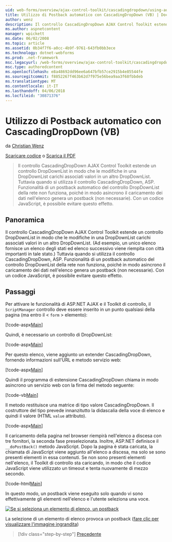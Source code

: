 ```yaml
---
uid: web-forms/overview/ajax-control-toolkit/cascadingdropdown/using-auto-postback-with-cascadingdropdown-vb
title: Utilizzo di Postback automatico con CascadingDropDown (VB) | Documenti Microsoft
author: wenz
description: Il controllo CascadingDropDown AJAX Control Toolkit estende un controllo DropDownList in modo che le modifiche in una DropDownList carichi associati valori in anoth...
ms.author: aspnetcontent
manager: wpickett
ms.date: 06/02/2008
ms.topic: article
ms.assetid: 0b34f7f6-a0cc-4b9f-9761-643fb0bb3ece
ms.technology: dotnet-webforms
ms.prod: .net-framework
msc.legacyurl: /web-forms/overview/ajax-control-toolkit/cascadingdropdown/using-auto-postback-with-cascadingdropdown-vb
msc.type: authoredcontent
ms.openlocfilehash: e8a48692dd96ee6a647bfb57ce2915b4e85544fe
ms.sourcegitcommit: f8852267f463b62d7f975e56bea9aa3f68fbbdeb
ms.translationtype: MT
ms.contentlocale: it-IT
ms.lasthandoff: 04/06/2018
ms.locfileid: "30871376"
---
```

<a name="using-auto-postback-with-cascadingdropdown-vb"></a>Utilizzo di Postback automatico con CascadingDropDown (VB)
====================
da [Christian Wenz](https://github.com/wenz)

[Scaricare codice](http://download.microsoft.com/download/9/0/7/907760b1-2c60-4f81-aeb6-ca416a573b0d/cascadingdropdown3.vb.zip) o [Scarica il PDF](http://download.microsoft.com/download/2/d/c/2dc10e34-6983-41d4-9c08-f78f5387d32b/cascadingdropdown3VB.pdf)

> Il controllo CascadingDropDown AJAX Control Toolkit estende un controllo DropDownList in modo che le modifiche in una DropDownList carichi associati valori in un altro DropDownList. Tuttavia quando si utilizza il controllo CascadingDropDown, ASP. Funzionalità di un postback automatico del controllo DropDownList della rete non funziona, poiché in modo asincrono il caricamento dei dati nell'elenco genera un postback (non necessarie). Con un codice JavaScript, è possibile evitare questo effetto.


## <a name="overview"></a>Panoramica

Il controllo CascadingDropDown AJAX Control Toolkit estende un controllo DropDownList in modo che le modifiche in una DropDownList carichi associati valori in un altro DropDownList. (Ad esempio, un unico elenco fornisce un elenco degli stati ed elenco successivo viene riempita con città importanti in tale stato.) Tuttavia quando si utilizza il controllo CascadingDropDown, ASP. Funzionalità di un postback automatico del controllo DropDownList della rete non funziona, poiché in modo asincrono il caricamento dei dati nell'elenco genera un postback (non necessarie). Con un codice JavaScript, è possibile evitare questo effetto.

## <a name="steps"></a>Passaggi

Per attivare le funzionalità di ASP.NET AJAX e il Toolkit di controllo, il `ScriptManager` controllo deve essere inserito in un punto qualsiasi della pagina (ma entro il &lt; `form` &gt; elemento):

[!code-aspx[Main](using-auto-postback-with-cascadingdropdown-vb/samples/sample1.aspx)]

Quindi, è necessario un controllo di DropDownList:

[!code-aspx[Main](using-auto-postback-with-cascadingdropdown-vb/samples/sample2.aspx)]

Per questo elenco, viene aggiunto un extender CascadingDropDown, fornendo informazioni sull'URL e metodo servizio web:

[!code-aspx[Main](using-auto-postback-with-cascadingdropdown-vb/samples/sample3.aspx)]

Quindi il programma di estensione CascadingDropDown chiama in modo asincrono un servizio web con la firma del metodo seguente:

[!code-vb[Main](using-auto-postback-with-cascadingdropdown-vb/samples/sample4.vb)]

Il metodo restituisce una matrice di tipo valore CascadingDropDown. Il costruttore del tipo prevede innanzitutto la didascalia della voce di elenco e quindi il valore (HTML `value` attributo).

[!code-aspx[Main](using-auto-postback-with-cascadingdropdown-vb/samples/sample5.aspx)]

Il caricamento della pagina nel browser riempirà nell'elenco a discesa con tre fornitori, la seconda fase preselezionata. Inoltre, ASP.NET definisce il `__doPostBack()` metodo JavaScript. Dopo la pagina è stata caricata, la chiamata di JavaScript viene aggiunto all'elenco a discesa, ma solo se sono presenti elementi in essa contenuti. Se non sono presenti elementi nell'elenco, il Toolkit di controllo sta caricando, in modo che il codice JavaScript viene utilizzato un timeout e tenta nuovamente di mezzo secondo.

[!code-html[Main](using-auto-postback-with-cascadingdropdown-vb/samples/sample6.html)]

In questo modo, un postback viene eseguito solo quando vi sono effettivamente gli elementi nell'elenco e l'utente seleziona una voce.


[![Se si seleziona un elemento di elenco, un postback](using-auto-postback-with-cascadingdropdown-vb/_static/image2.png)](using-auto-postback-with-cascadingdropdown-vb/_static/image1.png)

La selezione di un elemento di elenco provoca un postback ([fare clic per visualizzare l'immagine ingrandita](using-auto-postback-with-cascadingdropdown-vb/_static/image3.png))

> [!div class="step-by-step"]
> [Precedente](presetting-list-entries-with-cascadingdropdown-vb.md)
